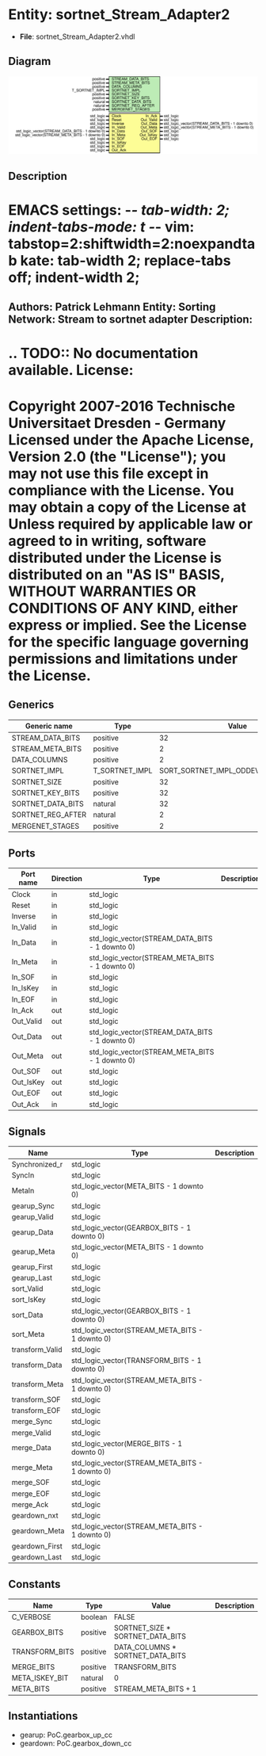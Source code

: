 # Entity: sortnet_Stream_Adapter2

- **File**: sortnet_Stream_Adapter2.vhdl
## Diagram

![Diagram](sortnet_Stream_Adapter2.svg "Diagram")
## Description

EMACS settings: -*-  tab-width: 2; indent-tabs-mode: t -*-
vim: tabstop=2:shiftwidth=2:noexpandtab
kate: tab-width 2; replace-tabs off; indent-width 2;
=============================================================================
Authors:					Patrick Lehmann
Entity:					Sorting Network: Stream to sortnet adapter
Description:
-------------------------------------
.. TODO:: No documentation available.
License:
=============================================================================
Copyright 2007-2016 Technische Universitaet Dresden - Germany
Licensed under the Apache License, Version 2.0 (the "License");
you may not use this file except in compliance with the License.
You may obtain a copy of the License at
Unless required by applicable law or agreed to in writing, software
distributed under the License is distributed on an "AS IS" BASIS,
WITHOUT WARRANTIES OR CONDITIONS OF ANY KIND, either express or implied.
See the License for the specific language governing permissions and
limitations under the License.
=============================================================================
## Generics

| Generic name      | Type           | Value                               | Description |
| ----------------- | -------------- | ----------------------------------- | ----------- |
| STREAM_DATA_BITS  | positive       | 32                                  |             |
| STREAM_META_BITS  | positive       | 2                                   |             |
| DATA_COLUMNS      | positive       | 2                                   |             |
| SORTNET_IMPL      | T_SORTNET_IMPL | SORT_SORTNET_IMPL_ODDEVEN_MERGESORT |             |
| SORTNET_SIZE      | positive       | 32                                  |             |
| SORTNET_KEY_BITS  | positive       | 32                                  |             |
| SORTNET_DATA_BITS | natural        | 32                                  |             |
| SORTNET_REG_AFTER | natural        | 2                                   |             |
| MERGENET_STAGES   | positive       | 2                                   |             |
## Ports

| Port name | Direction | Type                                            | Description |
| --------- | --------- | ----------------------------------------------- | ----------- |
| Clock     | in        | std_logic                                       |             |
| Reset     | in        | std_logic                                       |             |
| Inverse   | in        | std_logic                                       |             |
| In_Valid  | in        | std_logic                                       |             |
| In_Data   | in        | std_logic_vector(STREAM_DATA_BITS - 1 downto 0) |             |
| In_Meta   | in        | std_logic_vector(STREAM_META_BITS - 1 downto 0) |             |
| In_SOF    | in        | std_logic                                       |             |
| In_IsKey  | in        | std_logic                                       |             |
| In_EOF    | in        | std_logic                                       |             |
| In_Ack    | out       | std_logic                                       |             |
| Out_Valid | out       | std_logic                                       |             |
| Out_Data  | out       | std_logic_vector(STREAM_DATA_BITS - 1 downto 0) |             |
| Out_Meta  | out       | std_logic_vector(STREAM_META_BITS - 1 downto 0) |             |
| Out_SOF   | out       | std_logic                                       |             |
| Out_IsKey | out       | std_logic                                       |             |
| Out_EOF   | out       | std_logic                                       |             |
| Out_Ack   | in        | std_logic                                       |             |
## Signals

| Name            | Type                                            | Description |
| --------------- | ----------------------------------------------- | ----------- |
| Synchronized_r  | std_logic                                       |             |
| SyncIn          | std_logic                                       |             |
| MetaIn          | std_logic_vector(META_BITS - 1 downto 0)        |             |
| gearup_Sync     | std_logic                                       |             |
| gearup_Valid    | std_logic                                       |             |
| gearup_Data     | std_logic_vector(GEARBOX_BITS - 1 downto 0)     |             |
| gearup_Meta     | std_logic_vector(META_BITS - 1 downto 0)        |             |
| gearup_First    | std_logic                                       |             |
| gearup_Last     | std_logic                                       |             |
| sort_Valid      | std_logic                                       |             |
| sort_IsKey      | std_logic                                       |             |
| sort_Data       | std_logic_vector(GEARBOX_BITS - 1 downto 0)     |             |
| sort_Meta       | std_logic_vector(STREAM_META_BITS - 1 downto 0) |             |
| transform_Valid | std_logic                                       |             |
| transform_Data  | std_logic_vector(TRANSFORM_BITS - 1 downto 0)   |             |
| transform_Meta  | std_logic_vector(STREAM_META_BITS - 1 downto 0) |             |
| transform_SOF   | std_logic                                       |             |
| transform_EOF   | std_logic                                       |             |
| merge_Sync      | std_logic                                       |             |
| merge_Valid     | std_logic                                       |             |
| merge_Data      | std_logic_vector(MERGE_BITS - 1 downto 0)       |             |
| merge_Meta      | std_logic_vector(STREAM_META_BITS - 1 downto 0) |             |
| merge_SOF       | std_logic                                       |             |
| merge_EOF       | std_logic                                       |             |
| merge_Ack       | std_logic                                       |             |
| geardown_nxt    | std_logic                                       |             |
| geardown_Meta   | std_logic_vector(STREAM_META_BITS - 1 downto 0) |             |
| geardown_First  | std_logic                                       |             |
| geardown_Last   | std_logic                                       |             |
## Constants

| Name           | Type     | Value                             | Description |
| -------------- | -------- | --------------------------------- | ----------- |
| C_VERBOSE      | boolean  |  FALSE                            |             |
| GEARBOX_BITS   | positive |  SORTNET_SIZE * SORTNET_DATA_BITS |             |
| TRANSFORM_BITS | positive |  DATA_COLUMNS * SORTNET_DATA_BITS |             |
| MERGE_BITS     | positive |  TRANSFORM_BITS                   |             |
| META_ISKEY_BIT | natural  |  0                                |             |
| META_BITS      | positive |  STREAM_META_BITS + 1             |             |
## Instantiations

- gearup: PoC.gearbox_up_cc
- geardown: PoC.gearbox_down_cc
